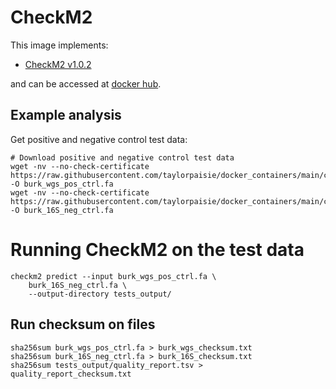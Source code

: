 # CheckM2

This image implements:
* [CheckM2 v1.0.2](hhttps://github.com/chklovski/CheckM2)

and can be accessed at [docker hub](https://hub.docker.com/repository/docker/tpaisie/checkm2/general).

## Example analysis
Get positive and negative control test data:
```
# Download positive and negative control test data
wget -nv --no-check-certificate https://raw.githubusercontent.com/taylorpaisie/docker_containers/main/checkm2/1.0.2/burk_wgs.fa -O burk_wgs_pos_ctrl.fa
wget -nv --no-check-certificate https://raw.githubusercontent.com/taylorpaisie/docker_containers/main/checkm2/1.0.2/burk_16S.fa -O burk_16S_neg_ctrl.fa

```

# Running CheckM2 on the test data
```
checkm2 predict --input burk_wgs_pos_ctrl.fa \
    burk_16S_neg_ctrl.fa \
    --output-directory tests_output/
```

## Run checksum on files
```
sha256sum burk_wgs_pos_ctrl.fa > burk_wgs_checksum.txt
sha256sum burk_16S_neg_ctrl.fa > burk_16S_checksum.txt
sha256sum tests_output/quality_report.tsv > quality_report_checksum.txt
```

